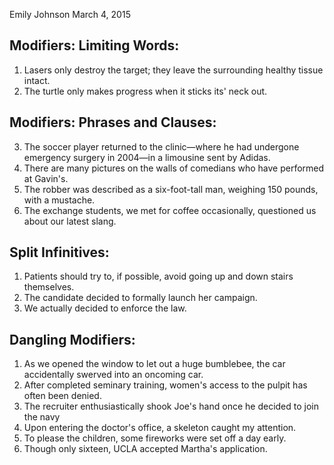 Emily Johnson
March 4, 2015

## Modifiers: Limiting Words:

1. Lasers only destroy the target; they leave the surrounding healthy tissue intact.
2. The turtle only makes progress when it sticks its' neck out.

## Modifiers: Phrases and Clauses:

3. The soccer player returned to the clinic—where he had undergone emergency surgery in 2004—in a limousine sent by Adidas.
4. There are many pictures on the walls of comedians who have performed at Gavin's.
5. The robber was described as a six-foot-tall man, weighing 150 pounds, with a mustache.
6. The exchange students, we met for coffee occasionally, questioned us about our latest slang.

## Split Infinitives:

1. Patients should try to, if possible, avoid going up and down stairs themselves.
2. The candidate decided to formally launch her campaign.
3. We actually decided to enforce the law.

## Dangling Modifiers:

1. As we opened the window to let out a huge bumblebee, the car accidentally swerved into an oncoming car.
2. After completed seminary training, women's access to the pulpit has often been denied.
3. The recruiter enthusiastically shook Joe's hand once he decided to join the navy
4. Upon entering the doctor's office, a skeleton caught my attention.
5. To please the children, some fireworks were set off a day early.
6. Though only sixteen, UCLA accepted Martha's application.